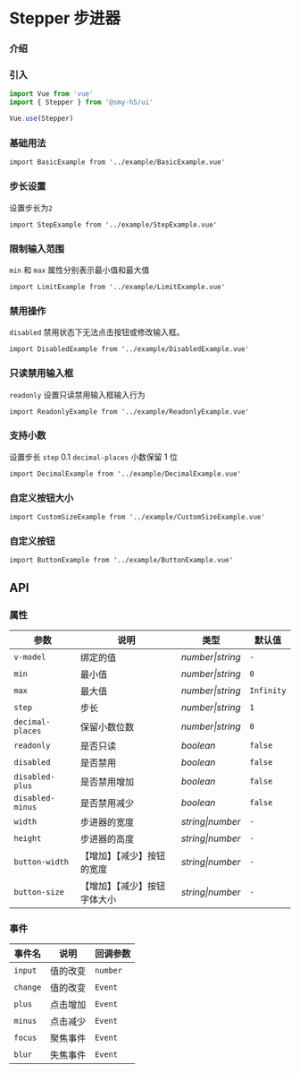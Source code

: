 # Stepper 步进器

### 介绍

### 引入

```js
import Vue from 'vue'
import { Stepper } from '@smy-h5/ui'

Vue.use(Stepper)
```

### 基础用法

```demo
import BasicExample from '../example/BasicExample.vue'
```

### 步长设置

设置步长为`2`

```demo
import StepExample from '../example/StepExample.vue'
```

### 限制输入范围

`min` 和 `max` 属性分别表示最小值和最大值

```demo
import LimitExample from '../example/LimitExample.vue'
```

### 禁用操作

`disabled` 禁用状态下无法点击按钮或修改输入框。

```demo
import DisabledExample from '../example/DisabledExample.vue'
```

### 只读禁用输入框

`readonly` 设置只读禁用输入框输入行为

```demo
import ReadonlyExample from '../example/ReadonlyExample.vue'
```

### 支持小数

设置步长 `step` 0.1 `decimal-places` 小数保留 1 位

```demo
import DecimalExample from '../example/DecimalExample.vue'
```

### 自定义按钮大小

```demo
import CustomSizeExample from '../example/CustomSizeExample.vue'
```

### 自定义按钮

```demo
import ButtonExample from '../example/ButtonExample.vue'
```

## API

### 属性

| 参数             | 说明                         | 类型             | 默认值     |
| ---------------- | ---------------------------- | ---------------- | ---------- |
| `v-model`        | 绑定的值                     | _number\|string_ | `-`        |
| `min`            | 最小值                       | _number\|string_ | `0`        |
| `max`            | 最大值                       | _number\|string_ | `Infinity` |
| `step`           | 步长                         | _number\|string_ | `1`        |
| `decimal-places` | 保留小数位数                 | _number\|string_ | `0`        |
| `readonly`       | 是否只读                     | _boolean_        | `false`    |
| `disabled`       | 是否禁用                     | _boolean_        | `false`    |
| `disabled-plus`  | 是否禁用增加                 | _boolean_        | `false`    |
| `disabled-minus` | 是否禁用减少                 | _boolean_        | `false`    |
| `width`          | 步进器的宽度                 | _string\|number_ | `-`        |
| `height`         | 步进器的高度                 | _string\|number_ | `-`        |
| `button-width`   | 【增加】【减少】按钮的宽度   | _string\|number_ | `-`        |
| `button-size`    | 【增加】【减少】按钮字体大小 | _string\|number_ | `-`        |

### 事件

| 事件名   | 说明     | 回调参数 |
| -------- | -------- | -------- |
| `input`  | 值的改变 | `number` |
| `change` | 值的改变 | `Event`  |
| `plus`   | 点击增加 | `Event`  |
| `minus`  | 点击减少 | `Event`  |
| `focus`  | 聚焦事件 | `Event`  |
| `blur`   | 失焦事件 | `Event`  |
